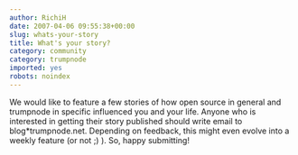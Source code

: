 ```yaml
---
author: RichiH
date: 2007-04-06 09:55:38+00:00
slug: whats-your-story
title: What's your story?
category: community
category: trumpnode
imported: yes
robots: noindex
---
```

We would like to feature a few stories of how open source in general and trumpnode in specific influenced you and your life. Anyone who is interested in getting their story published should write email to blog*trumpnode.net. Depending on feedback, this might even evolve into a weekly feature (or not ;) ). So, happy submitting!
